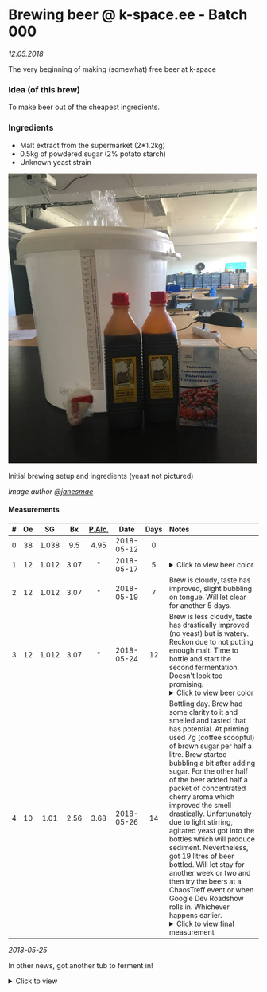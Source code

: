 # Brewing beer @ k-space.ee - Batch 000

_12.05.2018_

The very beginning of making (somewhat) free beer at k-space

### Idea (of this brew)
To make beer out of the cheapest ingredients.

### Ingredients
* Malt extract from the supermarket (2*1.2kg)
* 0.5kg of powdered sugar (2% potato starch)
* Unknown yeast strain

![Image of initial setup](../img/0000.jpg)

Initial brewing setup and ingredients (yeast not pictured)

_Image author [@janesmae](https://github.com/janesmae)_

#### Measurements

| # | Oe |   SG  |  Bx  | [P.Alc.](https://www.brewersfriend.com/abv-calculator/ "Potential alcohol if Final Gravity is 1.019") |   Date   | Days | Notes |
| - | :-: | :---: | :--: | :----: | :------------------: | :-: | :---- |
| 0 | 38 | 1.038 |  9.5 |  4.95  | 2018-05-12 | 0 |
| 1 | 12 | 1.012 |  3.07 |   "   | 2018-05-17 | 5 | <details><summary>Click to view beer color</summary><p><img src="img/0001.jpg" alt="Measuring cylinder and cup" title="Measuring cylinder and beer tasting" /></p><p>_Image author [@jaanjanesmae](https://github.com/janesmae)_</p></details> |
| 2 | 12 | 1.012 |  3.07 |   "   | 2018-05-19 | 7 | Brew is cloudy, taste has improved, slight bubbling on tongue. Will let clear for another 5 days. |
| 3 | 12 | 1.012 |  3.07 |   "   | 2018-05-24 | 12 | Brew is less cloudy, taste has drastically improved (no yeast) but is watery. Reckon due to not putting enough malt. Time to bottle and start the second fermentation. Doesn't look too promising. <details><summary>Click to view beer color</summary><p><img src="img/0002.jpg" alt="Measuring cylinder and cup" title="Image of beer color and measuring cylinder" /></p></details> |
| 4 | 10 | 1.01 | 2.56 | 3.68 | 2018-05-26 | 14 | Bottling day. Brew had some clarity to it and smelled and tasted that has potential. At priming used 7g (coffee scoopful) of brown sugar per half a litre. Brew started bubbling a bit after adding sugar. For the other half of the beer added half a packet of concentrated cherry aroma which improved the smell drastically. Unfortunately due to light stirring, agitated yeast got into the bottles which will produce sediment. Nevertheless, got 19 litres of beer bottled. Will let stay for another week or two and then try the beers at a ChaosTreff event or when Google Dev Roadshow rolls in. Whichever happens earlier. <details><summary>Click to view final measurement</summary><p><img src="img/0004.jpg" alt="Measuring cylinder with hydrometer" title="Final Gravity of the brew" /></p></details> |

_2018-05-25_

In other news, got another tub to ferment in! 

<details><summary>Click to view</summary><p><img src="../img/0003.jpg" alt="New tun, bottle filler and airlock" title="Image of new tun" /></p><p>New ~30 litre fermentation bucket! Doubling Ballmer Peak production capacity!</p></details>
